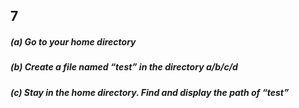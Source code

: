 ## 7

##### (a) Go to your home directory
##### (b) Create a file named “test” in the directory a/b/c/d
##### (c) Stay in the home directory. Find and display the path of “test”
